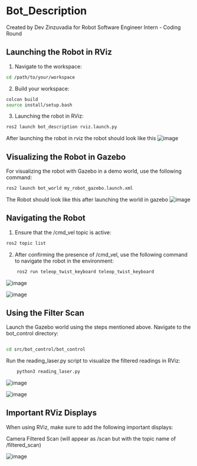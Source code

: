 # Bot_Description
Created by Dev Zinzuvadia for Robot Software Engineer Intern - Coding Round
## Launching the Robot in RViz
1. Navigate to the workspace:
```bash
cd /path/to/your/workspace
```
2. Build your workspace:
```bash
colcon build
source install/setup.bash
```
3. Launching the robot in RViz:
```bash
ros2 launch bot_description rviz.launch.py
```
After launching the robot in rviz the robot should look like this 
![image](https://github.com/user-attachments/assets/ac9f4171-ea65-4d64-82c6-8be5d69b83d2)


## Visualizing the Robot in Gazebo
For visualizing the robot with Gazebo in a demo world, use the following command:
```bash
ros2 launch bot_world my_robot_gazebo.launch.xml
```
The Robot should look like this after launching the world in gazebo
![image](https://github.com/user-attachments/assets/3cc6df22-10ab-48c0-93f6-fcb6c341bf36)

## Navigating the Robot

1. Ensure that the /cmd_vel topic is active:

```bash
ros2 topic list
```

2. After confirming the presence of /cmd_vel, use the following command to navigate the robot in the environment:

``` bash
    ros2 run teleop_twist_keyboard teleop_twist_keyboard
```

![image](https://github.com/user-attachments/assets/bd55c675-ffb7-43b3-b3c3-09b2ac88330b)

![image](https://github.com/user-attachments/assets/bd0f518a-ac25-4f6a-a61a-5c058eb8b439)


## Using the Filter Scan

Launch the Gazebo world using the steps mentioned above.
Navigate to the bot_control directory:
```bash

cd src/bot_control/bot_control
```


Run the reading_laser.py script to visualize the filtered readings in RViz:
```bash
    python3 reading_laser.py
```

![image](https://github.com/user-attachments/assets/f2b5c4b4-dbba-4173-b73d-76169866cccc)

![image](https://github.com/user-attachments/assets/9fc8df67-b35c-4a6e-83cb-cc96ad86e247)


## Important RViz Displays

When using RViz, make sure to add the following important displays:

Camera
Filtered Scan (will appear as /scan but with the topic name of /filtered_scan)

![image](https://github.com/user-attachments/assets/d083c270-4d5b-4044-9974-122085455d2d)
